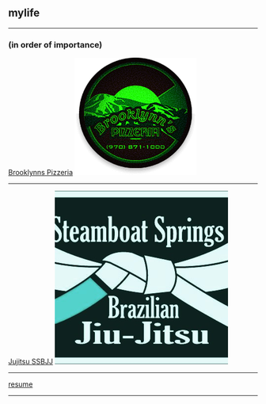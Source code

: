 ## mylife  

---

### (in order of importance)

[Brooklynns Pizzeria](/brooklynnspizzeria)
<img src="/images/pizzalogo.png?raw=true"/>

---

[Jujitsu SSBJJ](https://www.steamboatbjj.com/)
<img src="/images/ssbjj.jpg?raw=true"/>

---

[resume](/files/resume.md)

---
